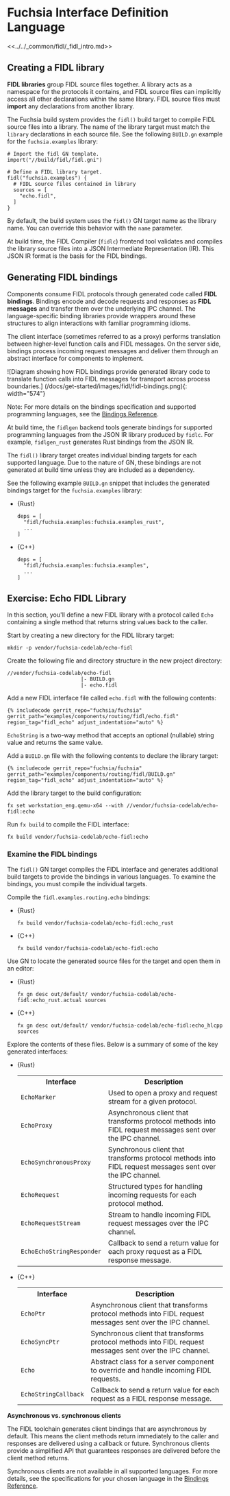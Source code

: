 # Fuchsia Interface Definition Language

<<../../_common/fidl/_fidl_intro.md>>

## Creating a FIDL library

**FIDL libraries** group FIDL source files together. A library acts as a
namespace for the protocols it contains, and FIDL source files can implicitly
access all other declarations within the same library. FIDL source files must
**import** any declarations from another library.

The Fuchsia build system provides the `fidl()` build target to compile FIDL
source files into a library. The name of the library target must match the
`library` declarations in each source file. See the following `BUILD.gn` example
for the `fuchsia.examples` library:

```gn
# Import the fidl GN template.
import("//build/fidl/fidl.gni")

# Define a FIDL library target.
fidl("fuchsia.examples") {
  # FIDL source files contained in library
  sources = [
    "echo.fidl",
  ]
}
```

<aside class="key-point">
By default, the build system uses the <code>fidl()</code> GN target name as the
library name. You can override this behavior with the <code>name</code>
parameter.
</aside>

At build time, the FIDL Compiler (`fidlc`) frontend tool validates and compiles
the library source files into a JSON Intermediate Representation (IR). This JSON
IR format is the basis for the FIDL bindings.

## Generating FIDL bindings

Components consume FIDL protocols through generated code called
**FIDL bindings**. Bindings encode and decode requests and responses as
**FIDL messages** and transfer them over the underlying IPC channel. The
language-specific binding libraries provide wrappers around these structures to
align interactions with familiar programming idioms.

The client interface (sometimes referred to as a proxy) performs translation
between higher-level function calls and FIDL messages. On the server side,
bindings process incoming request messages and deliver them through an abstract
interface for components to implement.

![Diagram showing how FIDL bindings provide generated library code to translate
function calls into FIDL messages for transport across process boundaries.]
(/docs/get-started/images/fidl/fidl-bindings.png){: width="574"}


Note: For more details on the bindings specification and supported programming
languages, see the [Bindings Reference](/docs/reference/fidl/bindings/overview.md).

At build time, the `fidlgen` backend tools generate bindings for supported
programming languages from the JSON IR library produced by `fidlc`. For example,
`fidlgen_rust` generates Rust bindings from the JSON IR.

The `fidl()` library target creates individual binding targets for each
supported language. Due to the nature of GN, these bindings are not generated
at build time unless they are included as a dependency.

See the following example `BUILD.gn` snippet that includes the generated
bindings target for the `fuchsia.examples` library:

* {Rust}

  ```gn
  deps = [
    "fidl/fuchsia.examples:fuchsia.examples_rust",
    ...
  ]
  ```

* {C++}

  ```gn
  deps = [
    "fidl/fuchsia.examples:fuchsia.examples",
    ...
  ]
  ```

## Exercise: Echo FIDL Library

In this section, you'll define a new FIDL library with a protocol called
`Echo` containing a single method that returns string values back to the
caller.

Start by creating a new directory for the FIDL library target:

```posix-terminal
mkdir -p vendor/fuchsia-codelab/echo-fidl
```

Create the following file and directory structure in the new project directory:

```none {:.devsite-disable-click-to-copy}
//vendor/fuchsia-codelab/echo-fidl
                        |- BUILD.gn
                        |- echo.fidl
```

Add a new FIDL interface file called `echo.fidl` with the following contents:

```fidl
{% includecode gerrit_repo="fuchsia/fuchsia" gerrit_path="examples/components/routing/fidl/echo.fidl" region_tag="fidl_echo" adjust_indentation="auto" %}
```

`EchoString` is a two-way method that accepts an optional (nullable) string
value and returns the same value.

Add a `BUILD.gn` file with the following contents to declare the library target:

```gn
{% includecode gerrit_repo="fuchsia/fuchsia" gerrit_path="examples/components/routing/fidl/BUILD.gn" region_tag="fidl_echo" adjust_indentation="auto" %}
```

Add the library target to the build configuration:

```posix-terminal
fx set workstation_eng.qemu-x64 --with //vendor/fuchsia-codelab/echo-fidl:echo
```

Run `fx build` to compile the FIDL interface:

```posix-terminal
fx build vendor/fuchsia-codelab/echo-fidl:echo
```

### Examine the FIDL bindings

The `fidl()` GN target compiles the FIDL interface and generates additional
build targets to provide the bindings in various languages. To examine the
bindings, you must compile the individual targets.

Compile the `fidl.examples.routing.echo` bindings:

* {Rust}

  ```posix-terminal
  fx build vendor/fuchsia-codelab/echo-fidl:echo_rust
  ```

* {C++}

  ```posix-terminal
  fx build vendor/fuchsia-codelab/echo-fidl:echo
  ```

Use GN to locate the generated source files for the target and open them in an
editor:

* {Rust}

  ```posix-terminal
  fx gn desc out/default/ vendor/fuchsia-codelab/echo-fidl:echo_rust.actual sources
  ```

* {C++}

  ```posix-terminal
  fx gn desc out/default/ vendor/fuchsia-codelab/echo-fidl:echo_hlcpp sources
  ```

Explore the contents of these files. Below is a summary of some of the key
generated interfaces:

* {Rust}

  <table>
    <tr>
    <th><strong>Interface</strong>
    </th>
    <th><strong>Description</strong>
    </th>
    </tr>
    <tr>
    <td><code>EchoMarker</code>
    </td>
    <td>Used to open a proxy and request stream for a given protocol.
    </td>
    </tr>
    <tr>
    <td><code>EchoProxy</code>
    </td>
    <td>
      Asynchronous client that transforms protocol methods into FIDL request
      messages sent over the IPC channel.
    </td>
    </tr>
    <tr>
    <td><code>EchoSynchronousProxy</code>
    </td>
    <td>
      Synchronous client that transforms protocol methods into FIDL request
      messages sent over the IPC channel.
    </td>
    </tr>
    <tr>
    <td><code>EchoRequest</code>
    </td>
    <td>
      Structured types for handling incoming requests for each protocol method.
    </td>
    </tr>
    <tr>
    <td><code>EchoRequestStream</code>
    </td>
    <td>
      Stream to handle incoming FIDL request messages over the IPC channel.
    </td>
    </tr>
    <tr>
    <td><code>EchoEchoStringResponder</code>
    </td>
    <td>
      Callback to send a return value for each proxy request as a FIDL response
      message.
    </td>
    </tr>
  </table>

* {C++}

  <table>
    <tr>
    <th><strong>Interface</strong>
    </th>
    <th><strong>Description</strong>
    </th>
    </tr>
    <tr>
    <td><code>EchoPtr</code>
    </td>
    <td>
      Asynchronous client that transforms protocol methods into FIDL request
      messages sent over the IPC channel.
    </td>
    </tr>
    <tr>
    <td><code>EchoSyncPtr</code>
    </td>
    <td>
      Synchronous client that transforms protocol methods into FIDL request
      messages sent over the IPC channel.
    </td>
    </tr>
    <tr>
    <td><code>Echo</code>
    </td>
    <td>
      Abstract class for a server component to override and handle incoming FIDL
      requests.
    </td>
    </tr>
    <tr>
    <td><code>EchoStringCallback</code>
    </td>
    <td>
      Callback to send a return value for each request as a FIDL response
      message.
    </td>
    </tr>
  </table>

<aside class="key-point">
<b>Asynchronous vs. synchronous clients</b>
<p>The FIDL toolchain generates client bindings that are asynchronous by default.
This means the client methods return immediately to the caller and responses
are delivered using a callback or future. Synchronous clients provide a
simplified API that guarantees responses are delivered before the client
method returns.</p>

<p>Synchronous clients are not available in all supported languages. For more
details, see the specifications for your chosen language in the
<a href="/docs/reference/fidl/bindings/overview">Bindings Reference</a>.</d>
</aside>
